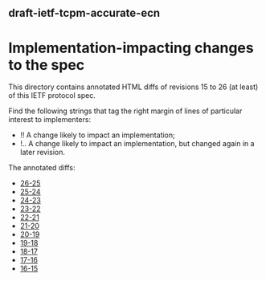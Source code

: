 ## draft-ietf-tcpm-accurate-ecn

# Implementation-impacting changes to the spec

This directory contains annotated HTML diffs of revisions 15 to 26 (at least) of this IETF protocol spec.

Find the following strings that tag the right margin of lines of particular interest to implementers:
- !! A change likely to impact an implementation;
- !.. A change likely to impact an implementation, but changed again in a later revision.

The annotated diffs:

- [26-25](https://htmlpreview.github.io/?https://github.com/bbriscoe/accecn/blob/master/impl-impacting-diffs/draft-ietf-tcpm-accurate-ecn-26-from-25-tagged.diff.html)
- [25-24](https://htmlpreview.github.io/?https://github.com/bbriscoe/accecn/blob/master/impl-impacting-diffs/draft-ietf-tcpm-accurate-ecn-25-from-24-tagged.diff.html)
- [24-23](https://htmlpreview.github.io/?https://github.com/bbriscoe/accecn/blob/master/impl-impacting-diffs/draft-ietf-tcpm-accurate-ecn-24-from-23-tagged.diff.html)
- [23-22](https://htmlpreview.github.io/?https://github.com/bbriscoe/accecn/blob/master/impl-impacting-diffs/draft-ietf-tcpm-accurate-ecn-23-from-22-tagged.diff.html)
- [22-21](https://htmlpreview.github.io/?https://github.com/bbriscoe/accecn/blob/master/impl-impacting-diffs/draft-ietf-tcpm-accurate-ecn-22-from-21-tagged.diff.html)
- [21-20](https://htmlpreview.github.io/?https://github.com/bbriscoe/accecn/blob/master/impl-impacting-diffs/draft-ietf-tcpm-accurate-ecn-21-from-20-tagged.diff.html)
- [20-19](https://htmlpreview.github.io/?https://github.com/bbriscoe/accecn/blob/master/impl-impacting-diffs/draft-ietf-tcpm-accurate-ecn-20-from-19-tagged.diff.html)
- [19-18](https://htmlpreview.github.io/?https://github.com/bbriscoe/accecn/blob/master/impl-impacting-diffs/draft-ietf-tcpm-accurate-ecn-19-from-18-tagged.diff.html)
- [18-17](https://htmlpreview.github.io/?https://github.com/bbriscoe/accecn/blob/master/impl-impacting-diffs/draft-ietf-tcpm-accurate-ecn-18-from-17-tagged.diff.html)
- [17-16](https://htmlpreview.github.io/?https://github.com/bbriscoe/accecn/blob/master/impl-impacting-diffs/draft-ietf-tcpm-accurate-ecn-17-from-16-tagged.diff.html)
- [16-15](https://htmlpreview.github.io/?https://github.com/bbriscoe/accecn/blob/master/impl-impacting-diffs/draft-ietf-tcpm-accurate-ecn-16-from-15-tagged.diff.html)
